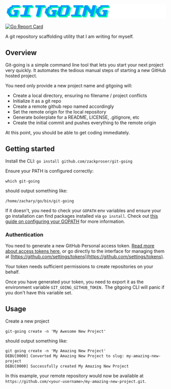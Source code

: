 ![gitgoing logo](./doc/GITGOING.png)

[![Go Report Card](https://goreportcard.com/badge/github.com/zackproser/git-going)](https://goreportcard.com/report/github.com/zackproser/git-going)

A git repository scaffolding utility that I am writing for myself.

## Overview

Git-going is a simple command line tool that lets you start your next project very quickly. It automates the tedious manual steps of starting a new GitHub hosted project. 

You need only provide a new project name and gitgoing will: 

* Create a local directory, ensuring no filename / project conflicts
* Initialize it as a git repo 
* Create a remote github repo named accordingly
* Set the remote origin for the local repository 
* Generate boilerplate for a README, LICENSE, .gitignore, etc
* Create the initial commit and pushes everything to the remote origin

At this point, you should be able to get coding immediately.

## Getting started 

Install the CLI: 
`go install github.com/zackproser/git-going`

Ensure your PATH is configured correctly: 

`which git-going`

should output something like: 

`/home/zachary/go/bin/git-going`

If it doesn't, you need to check your `GOPATH` env variables and ensure your go installation can find packages installed via `go install`. Check out [this guide on configuring your GOPATH](https://github.com/golang/go/wiki/SettingGOPATH) for more information. 

### Authentication 

You need to generate a new GitHub Personal access token. [Read more about access tokens here](https://help.github.com/en/github/authenticating-to-github/creating-a-personal-access-token-for-the-command-line), or go directly to the interface for managing them at [https://github.com/settings/tokens](https://github.com/settings/tokens).

Your token needs sufficient permissions to create repositories on your behalf. 

Once you have generated your token, you need to export it as the environment variable `GIT_GOING_GITHUB_TOKEN.` The gitgoing CLI will panic if you don't have this variable set. 

## Usage 

Create a new project 

`git-going create -n 'My Awesome New Project'`

should output something like: 

```
git going create -n 'My Amazing New Project'
DEBU[0000] Converted My Amazing New Project to slug: my-amazing-new-project 
DEBU[0000] Successfully created My Amazing New Project 
```

In this example, your remote repository would now be available at `https://github.com/<your-username>/my-amazing-new-project.git`. 
